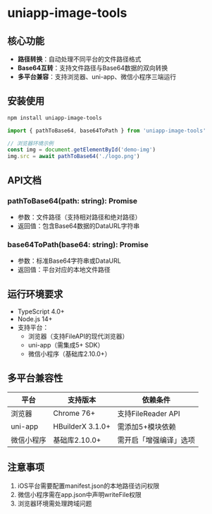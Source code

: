 # uniapp-image-tools

## 核心功能
- **路径转换**：自动处理不同平台的文件路径格式
- **Base64互转**：支持文件路径与Base64数据的双向转换
- **多平台兼容**：支持浏览器、uni-app、微信小程序三端运行

## 安装使用
```bash
npm install uniapp-image-tools
```
```typescript
import { pathToBase64, base64ToPath } from 'uniapp-image-tools'

// 浏览器环境示例
const img = document.getElementById('demo-img')
img.src = await pathToBase64('./logo.png')
```

## API文档

### pathToBase64(path: string): Promise<string>
- 参数：文件路径（支持相对路径和绝对路径）
- 返回值：包含Base64数据的DataURL字符串

### base64ToPath(base64: string): Promise<string>
- 参数：标准Base64字符串或DataURL
- 返回值：平台对应的本地文件路径

## 运行环境要求
- TypeScript 4.0+
- Node.js 14+
- 支持平台：
  - 浏览器（支持FileAPI的现代浏览器）
  - uni-app（需集成5+ SDK）
  - 微信小程序（基础库2.10.0+）

## 多平台兼容性
| 平台        | 支持版本               | 依赖条件                  |
|-----------|--------------------|-----------------------|
| 浏览器       | Chrome 76+         | 支持FileReader API      |
| uni-app    | HBuilderX 3.1.0+   | 需添加5+模块依赖            |
| 微信小程序    | 基础库2.10.0+       | 需开启「增强编译」选项          |

## 注意事项
1. iOS平台需要配置manifest.json的本地路径访问权限
2. 微信小程序需在app.json中声明writeFile权限
3. 浏览器环境需处理跨域问题